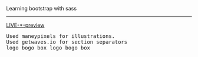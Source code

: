 Learning bootstrap with sass
<br>
<hr>

[LIVE-*-preview](https://0red0.github.io/Bootstrap-tutorial/)
<br>
<pre>
Used maneypixels for illustrations.
Used getwaves.io for section separators
logo bogo box logo bogo box





</pre>
